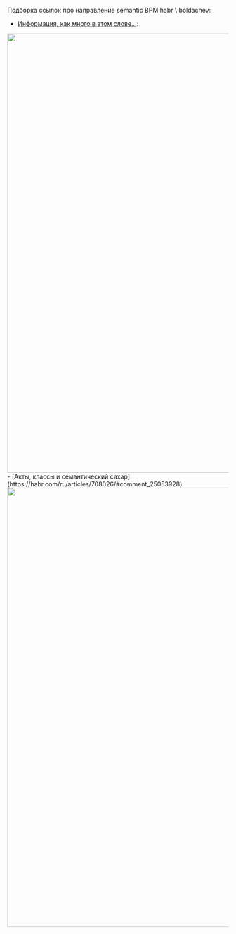 Подборка ссылок про направление semantic BPM 
habr \ boldachev:
- [Информация, как много в этом слове…](https://habr.com/ru/articles/713376/#comment_25205654):
<img src="[https://habrastorage.org/getpro/habr/upload_files/be5/d18/761/be5d18761cda6b1df57c678963b61fc1.png" width="1000" /> 
- [Акты, классы и семантический сахар](https://habr.com/ru/articles/708026/#comment_25053928):
<img src="https://habrastorage.org/getpro/habr/upload_files/be5/d18/761/be5d18761cda6b1df57c678963b61fc1.png" width="1000" /> 
